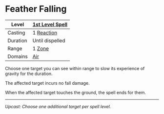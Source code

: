 # Feather Falling

| Level    | [1st Level Spell](1st%20Level%20Spells.md)                        |
| -------- | ----------------------------------------------------------------- |
| Casting  | 1 [Reaction](../../../../Game%20Procedures/Combat/Reaction.md)    |
| Duration | Until dispelled                                                   |
| Range    | 1 [Zone](../../../../Game%20Procedures/Core%20Procedures/Zone.md) |
| Domains  | [Air](../../Spell%20Domains/Air.md)                               |

Choose one target you can see within range to slow its experience of gravity for the duration.

The affected target incurs no fall damage.

When the affected target touches the ground, the spell ends for them.

---
*Upcast: Choose one additional target per spell level.*
